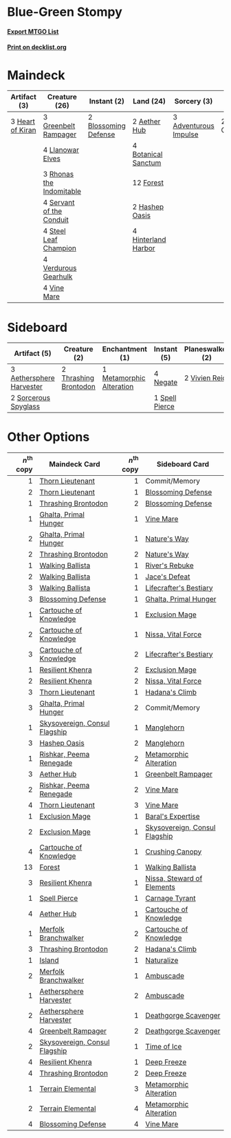 # Blue-Green Stompy

#### [Export MTGO List](../collection/Blue-Green%20Stompy/Blue-Green%20Stompy.txt)
#### [Print on decklist.org](http://decklist.org/?deckmain=3%09Adventurous%20Impulse%0A2%09Aether%20Hub%0A2%09Blossoming%20Defense%0A4%09Botanical%20Sanctum%0A2%09Commit/Memory%0A12%09Forest%0A3%09Greenbelt%20Rampager%0A2%09Hashep%20Oasis%0A3%09Heart%20of%20Kiran%0A4%09Hinterland%20Harbor%0A4%09Llanowar%20Elves%0A3%09Rhonas%20the%20Indomitable%0A4%09Servant%20of%20the%20Conduit%0A4%09Steel%20Leaf%20Champion%0A4%09Verdurous%20Gearhulk%0A4%09Vine%20Mare&deckside=3%09Aethersphere%20Harvester%0A1%09Metamorphic%20Alteration%0A4%09Negate%0A2%09Sorcerous%20Spyglass%0A1%09Spell%20Pierce%0A2%09Thrashing%20Brontodon%0A2%09Vivien%20Reid)
# Maindeck

|                                       Artifact (3)                                        |                                           Creature (26)                                           |                                          Instant (2)                                          |                                          Land (24)                                           |                                          Sorcery (3)                                           |  Unknown (2)  |
|-------------------------------------------------------------------------------------------|---------------------------------------------------------------------------------------------------|-----------------------------------------------------------------------------------------------|----------------------------------------------------------------------------------------------|------------------------------------------------------------------------------------------------|---------------|
|3 [Heart of Kiran](http://gatherer.wizards.com/Pages/Card/Details.aspx?multiverseid=423820)|3 [Greenbelt Rampager](http://gatherer.wizards.com/Pages/Card/Details.aspx?multiverseid=423774)    |2 [Blossoming Defense](http://gatherer.wizards.com/Pages/Card/Details.aspx?multiverseid=417719)|2 [Aether Hub](http://gatherer.wizards.com/Pages/Card/Details.aspx?multiverseid=417815)       |3 [Adventurous Impulse](http://gatherer.wizards.com/Pages/Card/Details.aspx?multiverseid=443041)|2 Commit/Memory|
|                                                                                           |4 [Llanowar Elves](http://gatherer.wizards.com/Pages/Card/Details.aspx?multiverseid=413717)        |                                                                                               |4 [Botanical Sanctum](http://gatherer.wizards.com/Pages/Card/Details.aspx?multiverseid=417817)|                                                                                                |               |
|                                                                                           |3 [Rhonas the Indomitable](http://gatherer.wizards.com/Pages/Card/Details.aspx?multiverseid=429887)|                                                                                               |12 [Forest](http://gatherer.wizards.com/Pages/Card/Details.aspx?multiverseid=439605)          |                                                                                                |               |
|                                                                                           |4 [Servant of the Conduit](http://gatherer.wizards.com/Pages/Card/Details.aspx?multiverseid=417742)|                                                                                               |2 [Hashep Oasis](http://gatherer.wizards.com/Pages/Card/Details.aspx?multiverseid=430866)     |                                                                                                |               |
|                                                                                           |4 [Steel Leaf Champion](http://gatherer.wizards.com/Pages/Card/Details.aspx?multiverseid=443070)   |                                                                                               |4 [Hinterland Harbor](http://gatherer.wizards.com/Pages/Card/Details.aspx?multiverseid=241988)|                                                                                                |               |
|                                                                                           |4 [Verdurous Gearhulk](http://gatherer.wizards.com/Pages/Card/Details.aspx?multiverseid=420592)    |                                                                                               |                                                                                              |                                                                                                |               |
|                                                                                           |4 [Vine Mare](http://gatherer.wizards.com/Pages/Card/Details.aspx?multiverseid=447343)             |                                                                                               |                                                                                              |                                                                                                |               |


# Sideboard

|                                           Artifact (5)                                            |                                          Creature (2)                                          |                                          Enchantment (1)                                          |                                       Instant (5)                                       |                                    Planeswalker (2)                                    |
|---------------------------------------------------------------------------------------------------|------------------------------------------------------------------------------------------------|---------------------------------------------------------------------------------------------------|-----------------------------------------------------------------------------------------|----------------------------------------------------------------------------------------|
|3 [Aethersphere Harvester](http://gatherer.wizards.com/Pages/Card/Details.aspx?multiverseid=423809)|2 [Thrashing Brontodon](http://gatherer.wizards.com/Pages/Card/Details.aspx?multiverseid=439805)|1 [Metamorphic Alteration](http://gatherer.wizards.com/Pages/Card/Details.aspx?multiverseid=447196)|4 [Negate](http://gatherer.wizards.com/Pages/Card/Details.aspx?multiverseid=447135)      |2 [Vivien Reid](http://gatherer.wizards.com/Pages/Card/Details.aspx?multiverseid=447344)|
|2 [Sorcerous Spyglass](http://gatherer.wizards.com/Pages/Card/Details.aspx?multiverseid=435407)    |                                                                                                |                                                                                                   |1 [Spell Pierce](http://gatherer.wizards.com/Pages/Card/Details.aspx?multiverseid=425876)|                                                                                        |


# Other Options

|*n*<sup>th</sup> copy|                                             Maindeck Card                                              |*n*<sup>th</sup> copy|                                             Sideboard Card                                             |
|--------------------:|--------------------------------------------------------------------------------------------------------|--------------------:|--------------------------------------------------------------------------------------------------------|
|                    1|[Thorn Lieutenant](http://gatherer.wizards.com/Pages/Card/Details.aspx?multiverseid=447339)             |                    1|Commit/Memory                                                                                           |
|                    2|[Thorn Lieutenant](http://gatherer.wizards.com/Pages/Card/Details.aspx?multiverseid=447339)             |                    1|[Blossoming Defense](http://gatherer.wizards.com/Pages/Card/Details.aspx?multiverseid=417719)           |
|                    1|[Thrashing Brontodon](http://gatherer.wizards.com/Pages/Card/Details.aspx?multiverseid=439805)          |                    2|[Blossoming Defense](http://gatherer.wizards.com/Pages/Card/Details.aspx?multiverseid=417719)           |
|                    1|[Ghalta, Primal Hunger](http://gatherer.wizards.com/Pages/Card/Details.aspx?multiverseid=439787)        |                    1|[Vine Mare](http://gatherer.wizards.com/Pages/Card/Details.aspx?multiverseid=447343)                    |
|                    2|[Ghalta, Primal Hunger](http://gatherer.wizards.com/Pages/Card/Details.aspx?multiverseid=439787)        |                    1|[Nature's Way](http://gatherer.wizards.com/Pages/Card/Details.aspx?multiverseid=442756)                 |
|                    2|[Thrashing Brontodon](http://gatherer.wizards.com/Pages/Card/Details.aspx?multiverseid=439805)          |                    2|[Nature's Way](http://gatherer.wizards.com/Pages/Card/Details.aspx?multiverseid=442756)                 |
|                    1|[Walking Ballista](http://gatherer.wizards.com/Pages/Card/Details.aspx?multiverseid=423848)             |                    1|[River's Rebuke](http://gatherer.wizards.com/Pages/Card/Details.aspx?multiverseid=435223)               |
|                    2|[Walking Ballista](http://gatherer.wizards.com/Pages/Card/Details.aspx?multiverseid=423848)             |                    1|[Jace's Defeat](http://gatherer.wizards.com/Pages/Card/Details.aspx?multiverseid=430727)                |
|                    3|[Walking Ballista](http://gatherer.wizards.com/Pages/Card/Details.aspx?multiverseid=423848)             |                    1|[Lifecrafter's Bestiary](http://gatherer.wizards.com/Pages/Card/Details.aspx?multiverseid=423829)       |
|                    3|[Blossoming Defense](http://gatherer.wizards.com/Pages/Card/Details.aspx?multiverseid=417719)           |                    1|[Ghalta, Primal Hunger](http://gatherer.wizards.com/Pages/Card/Details.aspx?multiverseid=439787)        |
|                    1|[Cartouche of Knowledge](http://gatherer.wizards.com/Pages/Card/Details.aspx?multiverseid=426747)       |                    1|[Exclusion Mage](http://gatherer.wizards.com/Pages/Card/Details.aspx?multiverseid=447191)               |
|                    2|[Cartouche of Knowledge](http://gatherer.wizards.com/Pages/Card/Details.aspx?multiverseid=426747)       |                    1|[Nissa, Vital Force](http://gatherer.wizards.com/Pages/Card/Details.aspx?multiverseid=417736)           |
|                    3|[Cartouche of Knowledge](http://gatherer.wizards.com/Pages/Card/Details.aspx?multiverseid=426747)       |                    2|[Lifecrafter's Bestiary](http://gatherer.wizards.com/Pages/Card/Details.aspx?multiverseid=423829)       |
|                    1|[Resilient Khenra](http://gatherer.wizards.com/Pages/Card/Details.aspx?multiverseid=430820)             |                    2|[Exclusion Mage](http://gatherer.wizards.com/Pages/Card/Details.aspx?multiverseid=447191)               |
|                    2|[Resilient Khenra](http://gatherer.wizards.com/Pages/Card/Details.aspx?multiverseid=430820)             |                    2|[Nissa, Vital Force](http://gatherer.wizards.com/Pages/Card/Details.aspx?multiverseid=417736)           |
|                    3|[Thorn Lieutenant](http://gatherer.wizards.com/Pages/Card/Details.aspx?multiverseid=447339)             |                    1|[Hadana's Climb](http://gatherer.wizards.com/Pages/Card/Details.aspx?multiverseid=439815)               |
|                    3|[Ghalta, Primal Hunger](http://gatherer.wizards.com/Pages/Card/Details.aspx?multiverseid=439787)        |                    2|Commit/Memory                                                                                           |
|                    1|[Skysovereign, Consul Flagship](http://gatherer.wizards.com/Pages/Card/Details.aspx?multiverseid=417807)|                    1|[Manglehorn](http://gatherer.wizards.com/Pages/Card/Details.aspx?multiverseid=426877)                   |
|                    3|[Hashep Oasis](http://gatherer.wizards.com/Pages/Card/Details.aspx?multiverseid=430866)                 |                    2|[Manglehorn](http://gatherer.wizards.com/Pages/Card/Details.aspx?multiverseid=426877)                   |
|                    1|[Rishkar, Peema Renegade](http://gatherer.wizards.com/Pages/Card/Details.aspx?multiverseid=423789)      |                    2|[Metamorphic Alteration](http://gatherer.wizards.com/Pages/Card/Details.aspx?multiverseid=447196)       |
|                    3|[Aether Hub](http://gatherer.wizards.com/Pages/Card/Details.aspx?multiverseid=417815)                   |                    1|[Greenbelt Rampager](http://gatherer.wizards.com/Pages/Card/Details.aspx?multiverseid=423774)           |
|                    2|[Rishkar, Peema Renegade](http://gatherer.wizards.com/Pages/Card/Details.aspx?multiverseid=423789)      |                    2|[Vine Mare](http://gatherer.wizards.com/Pages/Card/Details.aspx?multiverseid=447343)                    |
|                    4|[Thorn Lieutenant](http://gatherer.wizards.com/Pages/Card/Details.aspx?multiverseid=447339)             |                    3|[Vine Mare](http://gatherer.wizards.com/Pages/Card/Details.aspx?multiverseid=447343)                    |
|                    1|[Exclusion Mage](http://gatherer.wizards.com/Pages/Card/Details.aspx?multiverseid=447191)               |                    1|[Baral's Expertise](http://gatherer.wizards.com/Pages/Card/Details.aspx?multiverseid=423696)            |
|                    2|[Exclusion Mage](http://gatherer.wizards.com/Pages/Card/Details.aspx?multiverseid=447191)               |                    1|[Skysovereign, Consul Flagship](http://gatherer.wizards.com/Pages/Card/Details.aspx?multiverseid=417807)|
|                    4|[Cartouche of Knowledge](http://gatherer.wizards.com/Pages/Card/Details.aspx?multiverseid=426747)       |                    1|[Crushing Canopy](http://gatherer.wizards.com/Pages/Card/Details.aspx?multiverseid=435338)              |
|                   13|[Forest](http://gatherer.wizards.com/Pages/Card/Details.aspx?multiverseid=439605)                       |                    1|[Walking Ballista](http://gatherer.wizards.com/Pages/Card/Details.aspx?multiverseid=423848)             |
|                    3|[Resilient Khenra](http://gatherer.wizards.com/Pages/Card/Details.aspx?multiverseid=430820)             |                    1|[Nissa, Steward of Elements](http://gatherer.wizards.com/Pages/Card/Details.aspx?multiverseid=426906)   |
|                    1|[Spell Pierce](http://gatherer.wizards.com/Pages/Card/Details.aspx?multiverseid=425876)                 |                    1|[Carnage Tyrant](http://gatherer.wizards.com/Pages/Card/Details.aspx?multiverseid=435334)               |
|                    4|[Aether Hub](http://gatherer.wizards.com/Pages/Card/Details.aspx?multiverseid=417815)                   |                    1|[Cartouche of Knowledge](http://gatherer.wizards.com/Pages/Card/Details.aspx?multiverseid=426747)       |
|                    1|[Merfolk Branchwalker](http://gatherer.wizards.com/Pages/Card/Details.aspx?multiverseid=435353)         |                    2|[Cartouche of Knowledge](http://gatherer.wizards.com/Pages/Card/Details.aspx?multiverseid=426747)       |
|                    3|[Thrashing Brontodon](http://gatherer.wizards.com/Pages/Card/Details.aspx?multiverseid=439805)          |                    2|[Hadana's Climb](http://gatherer.wizards.com/Pages/Card/Details.aspx?multiverseid=439815)               |
|                    1|[Island](http://gatherer.wizards.com/Pages/Card/Details.aspx?multiverseid=439602)                       |                    1|[Naturalize](http://gatherer.wizards.com/Pages/Card/Details.aspx?multiverseid=442755)                   |
|                    2|[Merfolk Branchwalker](http://gatherer.wizards.com/Pages/Card/Details.aspx?multiverseid=435353)         |                    1|[Ambuscade](http://gatherer.wizards.com/Pages/Card/Details.aspx?multiverseid=430799)                    |
|                    1|[Aethersphere Harvester](http://gatherer.wizards.com/Pages/Card/Details.aspx?multiverseid=423809)       |                    2|[Ambuscade](http://gatherer.wizards.com/Pages/Card/Details.aspx?multiverseid=430799)                    |
|                    2|[Aethersphere Harvester](http://gatherer.wizards.com/Pages/Card/Details.aspx?multiverseid=423809)       |                    1|[Deathgorge Scavenger](http://gatherer.wizards.com/Pages/Card/Details.aspx?multiverseid=435339)         |
|                    4|[Greenbelt Rampager](http://gatherer.wizards.com/Pages/Card/Details.aspx?multiverseid=423774)           |                    2|[Deathgorge Scavenger](http://gatherer.wizards.com/Pages/Card/Details.aspx?multiverseid=435339)         |
|                    2|[Skysovereign, Consul Flagship](http://gatherer.wizards.com/Pages/Card/Details.aspx?multiverseid=417807)|                    1|[Time of Ice](http://gatherer.wizards.com/Pages/Card/Details.aspx?multiverseid=442958)                  |
|                    4|[Resilient Khenra](http://gatherer.wizards.com/Pages/Card/Details.aspx?multiverseid=430820)             |                    1|[Deep Freeze](http://gatherer.wizards.com/Pages/Card/Details.aspx?multiverseid=442938)                  |
|                    4|[Thrashing Brontodon](http://gatherer.wizards.com/Pages/Card/Details.aspx?multiverseid=439805)          |                    2|[Deep Freeze](http://gatherer.wizards.com/Pages/Card/Details.aspx?multiverseid=442938)                  |
|                    1|[Terrain Elemental](http://gatherer.wizards.com/Pages/Card/Details.aspx?multiverseid=420485)            |                    3|[Metamorphic Alteration](http://gatherer.wizards.com/Pages/Card/Details.aspx?multiverseid=447196)       |
|                    2|[Terrain Elemental](http://gatherer.wizards.com/Pages/Card/Details.aspx?multiverseid=420485)            |                    4|[Metamorphic Alteration](http://gatherer.wizards.com/Pages/Card/Details.aspx?multiverseid=447196)       |
|                    4|[Blossoming Defense](http://gatherer.wizards.com/Pages/Card/Details.aspx?multiverseid=417719)           |                    4|[Vine Mare](http://gatherer.wizards.com/Pages/Card/Details.aspx?multiverseid=447343)                    |

